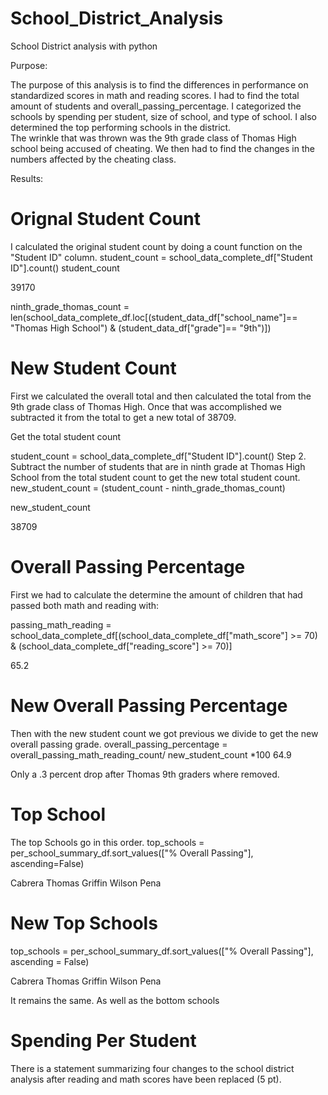 # School_District_Analysis
School District analysis with python

Purpose:

The purpose of this analysis is to find the differences in performance on standardized scores in math and reading scores. I had to find the total amount of students and overall_passing_percentage.
I categorized the schools by spending per student, size of school, and type of school. I also determined the top performing schools in the district.  
The wrinkle that was thrown was the 9th grade class of Thomas High school being accused of cheating. We then had to find the changes in the numbers affected by the cheating class. 

Results:

# Orignal Student Count

I calculated the original student count by doing a count function on the "Student ID" column.
student_count = school_data_complete_df["Student ID"].count()
student_count

39170

ninth_grade_thomas_count = len(school_data_complete_df.loc[(student_data_df["school_name"]== "Thomas High School")
                    & (student_data_df["grade"]== "9th")])

# New Student Count

First we calculated the overall total and then calculated the total from the 9th grade class of Thomas High.
Once that was accomplished we subtracted it from the total to get a new total of 38709.

Get the total student count 

student_count = school_data_complete_df["Student ID"].count()
Step 2. Subtract the number of students that are in ninth grade at 
Thomas High School from the total student count to get the new total student count.
new_student_count = (student_count - ninth_grade_thomas_count)

new_student_count

38709

# Overall Passing Percentage

First we had to calculate the determine the amount of children that had passed both math and reading with:

passing_math_reading = school_data_complete_df[(school_data_complete_df["math_score"] >= 70) & (school_data_complete_df["reading_score"] >= 70)]

65.2

# New Overall Passing Percentage

Then with the new student count we got previous we divide to get the new overall passing grade. 
overall_passing_percentage = overall_passing_math_reading_count/ new_student_count *100
64.9

Only a .3 percent drop after Thomas 9th graders where removed. 

# Top School

The top Schools go in this order.
top_schools = per_school_summary_df.sort_values(["% Overall Passing"], ascending=False)

Cabrera
Thomas
Griffin
Wilson
Pena

# New Top Schools
top_schools = per_school_summary_df.sort_values(["% Overall Passing"], ascending = False)

Cabrera
Thomas
Griffin
Wilson
Pena

It remains the same.
As well as the bottom schools

# Spending Per Student 



There is a statement summarizing four changes to the school district analysis after reading and math scores have been replaced (5 pt).
